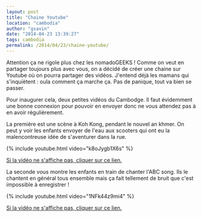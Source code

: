 ```yaml
---
layout: post
title: "Chaine Youtube"
location: "cambodia"
author: "gsavin"
date: "2014-04-23 13:39:27"
tags: cambodia
permalink: /2014/04/23/chaine-youtube/
---
```

Attention ça ne rigole plus chez les nomadoGEEKS ! Comme on veut en partager toujours plus avec vous, on a décidé de créer une chaine sur Youtube où on pourra partager des vidéos. J'entend déjà les mamans qui s'inquiètent : oula comment ça marche ça. Pas de panique, tout va bien se passer.

Pour inaugurer cela, deux petites vidéos du Cambodge. Il faut évidemment une bonne connexion pour pouvoir en envoyer donc ne vous attendez pas à en avoir régulièrement.

La première est une scène à Koh Kong, pendant le nouvel an khmer. On peut y voir les enfants envoyer de l'eau aux scooters qui ont eu la malencontreuse idée de s'aventurer dans la rue.

{% include youtube.html video="k8oJygb1X6s" %}

<a href="http://youtu.be/k8oJygb1X6s">Si la vidéo ne s'affiche pas, cliquer sur ce lien.</a>

La seconde vous montre les enfants en train de chanter l'ABC song. Ils le chantent en général tous ensemble mais ça fait tellement de bruit que c'est impossible à enregistrer !

{% include youtube.html video="1NFk44z9mi4" %}

<a href="http://www.youtube.com/watch?v=1NFk44z9mi4">Si la vidéo ne s'affiche pas, cliquer sur ce lien.</a>
